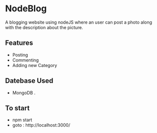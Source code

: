 NodeBlog
========

A blogging website using nodeJS where an user can post a photo along with the description about the picture. 

Features
--------
- Posting
- Commenting
- Adding new Category

Datebase Used
-------------
- MongoDB .

To start
--------
- npm start
- goto : http://localhost:3000/
